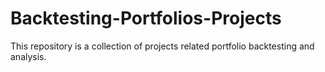 # Backtesting-Portfolios-Projects
This repository is a collection of projects related portfolio backtesting and analysis.
